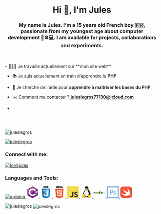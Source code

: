 <h1 align="center">Hi 👋, I'm Jules</h1>
<h3 align="center">My name is Jules. I'm a 15 years old French boy 🇫🇷, passionate from my youngest age about computer development 🔨⚙️💻. I am available for projects, collaborations and experiments.</h3>
<br>
<br>
- 🧑🏻‍💻 Je travaille actuellement sur **mon site web**

- 📚 Je suis actuellement en train d'apprendre le **PHP**

- 🤝 Je cherche de l'aide pour **apprendre à maîtriser les bases du PHP**

- ✉️ Comment me contacter ? **juleslegros77130@icloud.com**
- 
<br>
<br>

<p align="left"> <img src="https://komarev.com/ghpvc/?username=juleslegros&label=Profile%20views&color=0e75b6&style=flat" alt="juleslegros" /> </p>

<p align="left"> <a href="https://github.com/ryo-ma/github-profile-trophy"><img src="https://github-profile-trophy.vercel.app/?username=juleslegros" alt="juleslegros" /></a> </p>

<h3 align="left">Connect with me:</h3>
<p align="left">
<a href="https://instagram.com/lord.jules" target="blank"><img align="center" src="https://raw.githubusercontent.com/rahuldkjain/github-profile-readme-generator/master/src/images/icons/Social/instagram.svg" alt="lord.jules" height="30" width="40" /></a>
</p>

<h3 align="left">Languages and Tools:</h3>
<p align="left"> <a href="https://www.arduino.cc/" target="_blank"> <img src="https://cdn.worldvectorlogo.com/logos/arduino-1.svg" alt="arduino" width="40" height="40"/> </a> <a href="https://www.w3schools.com/cs/" target="_blank"> <img src="https://raw.githubusercontent.com/devicons/devicon/master/icons/csharp/csharp-original.svg" alt="csharp" width="40" height="40"/> </a> <a href="https://www.w3schools.com/css/" target="_blank"> <img src="https://raw.githubusercontent.com/devicons/devicon/master/icons/css3/css3-original-wordmark.svg" alt="css3" width="40" height="40"/> </a> <a href="https://www.w3.org/html/" target="_blank"> <img src="https://raw.githubusercontent.com/devicons/devicon/master/icons/html5/html5-original-wordmark.svg" alt="html5" width="40" height="40"/> </a> <a href="https://developer.mozilla.org/en-US/docs/Web/JavaScript" target="_blank"> <img src="https://raw.githubusercontent.com/devicons/devicon/master/icons/javascript/javascript-original.svg" alt="javascript" width="40" height="40"/> </a> <a href="https://www.linux.org/" target="_blank"> <img src="https://raw.githubusercontent.com/devicons/devicon/master/icons/linux/linux-original.svg" alt="linux" width="40" height="40"/> </a> <a href="https://nodejs.org" target="_blank"> <img src="https://raw.githubusercontent.com/devicons/devicon/master/icons/nodejs/nodejs-original-wordmark.svg" alt="nodejs" width="40" height="40"/> </a> <a href="https://www.photoshop.com/en" target="_blank"> <img src="https://raw.githubusercontent.com/devicons/devicon/master/icons/photoshop/photoshop-line.svg" alt="photoshop" width="40" height="40"/> </a> <a href="https://developer.apple.com/swift/" target="_blank"> <img src="https://raw.githubusercontent.com/devicons/devicon/master/icons/swift/swift-original.svg" alt="swift" width="40" height="40"/> </a> </p>

<p><img align="left" src="https://github-readme-stats.vercel.app/api/top-langs?username=juleslegros&show_icons=true&locale=fr&layout=compact" alt="juleslegros" /></p>



<p>&nbsp;<img align="center" src="https://github-readme-stats.vercel.app/api?username=juleslegros&show_icons=true&locale=en" alt="juleslegros" /></p>
